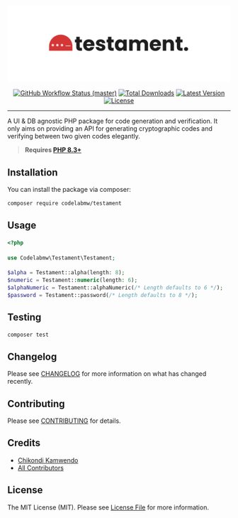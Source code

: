 <p align="center">
    <img src="art/testament-banner.png" alt="Testament">
    <p align="center">
        <a href="https://github.com/codelabmw/testament/actions"><img alt="GitHub Workflow Status (master)" src="https://github.com/codelabmw/testament/actions/workflows/tests.yml/badge.svg"></a>
        <a href="https://packagist.org/packages/codelabmw/testament"><img alt="Total Downloads" src="https://img.shields.io/packagist/dt/codelabmw/testament"></a>
        <a href="https://packagist.org/packages/codelabmw/testament"><img alt="Latest Version" src="https://img.shields.io/packagist/v/codelabmw/testament"></a>
        <a href="https://packagist.org/packages/codelabmw/testament"><img alt="License" src="https://img.shields.io/packagist/l/codelabmw/testament"></a>
    </p>
</p>

------
A UI & DB agnostic PHP package for code generation and verification. It only aims on providing an API for generating cryptographic codes and verifying between two given codes elegantly.

> **Requires [PHP 8.3+](https://php.net/releases/)**

## Installation

You can install the package via composer:

```bash
composer require codelabmw/testament
```

## Usage

```php
<?php

use Codelabmw\Testament\Testament;

$alpha = Testament::alpha(length: 8);
$numeric = Testament::numeric(length: 6);
$alphaNumeric = Testament::alphaNumeric(/* Length defaults to 6 */);
$password = Testament::password(/* Length defaults to 8 */);
```

## Testing

```bash
composer test
```

## Changelog

Please see [CHANGELOG](CHANGELOG.md) for more information on what has changed recently.

## Contributing

Please see [CONTRIBUTING](CONTRIBUTING.md) for details.

## Credits

- [Chikondi Kamwendo](https://github.com/kondi3)
- [All Contributors](../../contributors)

## License

The MIT License (MIT). Please see [License File](LICENSE.md) for more information.
